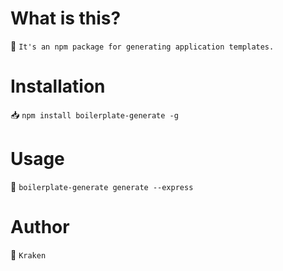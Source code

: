 # What is this?

📕 `It's an npm package for generating application templates.`

# Installation

📥 `npm install boilerplate-generate -g`

# Usage

📃 `boilerplate-generate generate --express`

# Author

👑 `Kraken`

